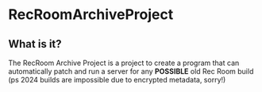 # RecRoomArchiveProject
## What is it?
The RecRoom Archive Project is a project to create a program that can automatically patch and run a server for any **POSSIBLE** old Rec Room build (ps 2024 builds are impossible due to encrypted metadata, sorry!)
